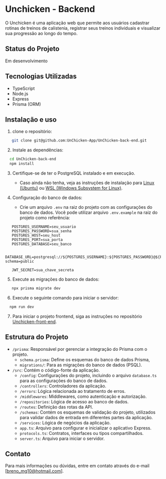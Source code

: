 # Unchicken - Backend

O Unchicken é uma aplicação web que permite aos usuários cadastrar rotinas de treinos de calistenia, registrar seus treinos individuais e visualizar sua progressão ao longo do tempo.

## Status do Projeto

Em desenvolvimento

## Tecnologias Utilizadas

- TypeScript
- Node.js
- Express
- Prisma (ORM)

## Instalação e uso

1.  clone o repositório:
```bash
   git clone git@github.com:UnChicken-App/UnChicken-back-end.git
```

2. Instale as dependências:
```bash
  cd UnChicken-back-end
  npm install
```

3. Certifique-se de ter o PostgreSQL instalado e em execução.
    - Caso ainda não tenha, veja as instruções de instalação para [Linux (Ubuntu)](https://www.digitalocean.com/community/tutorials/how-to-install-postgresql-on-ubuntu-20-04-quickstart-pt) ou [WSL (Windows Subsystem for Linux)](https://learn.microsoft.com/pt-br/windows/wsl/tutorials/wsl-database#install-postgresql).


4. Configuração do banco de dados:
    - Crie um arquivo `.env` na raiz do projeto com as configurações do banco de dados. Você pode utilizar arquivo `.env.example` na raiz do projeto como referência:
   
```env
   POSTGRES_USERNAME=seu_usuario
   POSTGRES_PASSWORD=sua_senha
   POSTGRES_HOST=seu_host
   POSTGRES_PORT=sua_porta
   POSTGRES_DATABASE=seu_banco

   DATABASE_URL=postgresql://${POSTGRES_USERNAME}:${POSTGRES_PASSWORD}@${POSTGRES_HOST}:${POSTGRES_PORT}/${POSTGRES_DATABASE}?schema=public

   JWT_SECRET=sua_chave_secreta
```

5. Execute as migrações do banco de dados:

```bash
   npx prisma migrate dev
```

6. Execute o seguinte comando para iniciar o servidor:
```bash
  npm run dev
```

7. Para iniciar o projeto frontend, siga as instruções no repositório [Unchicken-front-end](https://github.com/UnChicken-App/UnChicken-frontend).

## Estrutura do Projeto

- `/prisma`: Responsável por gerenciar a integração do Prisma com o projeto.
   - `schema.prisma`: Define os esquemas do banco de dados Prisma, 
   - `migrations/`: Para as migrações do banco de dados (PSQL).
- `/src`: Contém o código-fonte da aplicação.
  - `/config`: Configurações do projeto, incluindo o arquivo `database.ts` para as configurações do banco de dados.
  - `/controllers`: Controladores da aplicação.
  - `/errors`: Lógica relacionada ao tratamento de erros.
  - `/middlewares`: Middlewares, como autenticação e autorização.
  - `/repositories`: Lógica de acesso ao banco de dados.
  - `/routes`: Definição das rotas da API.
  - `/schemas`: Contém os esquemas de validação do projeto, utilizados para validar dados de entrada em diferentes partes da aplicação.
  - `/services`: Lógica de negócios da aplicação.
  - `app.ts`: Arquivo para configurar e inicializar o aplicativo Express.
  - `protocols.ts`: Contratos, interfaces ou tipos compartilhados.
  - `server.ts`: Arquivo para iniciar o servidor.


## Contato

Para mais informações ou dúvidas, entre em contato através do e-mail [breno_mg10@hotmail.com].
